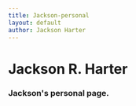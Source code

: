 ```yaml
---
title: Jackson-personal
layout: default
author: Jackson Harter
---
```

Jackson R. Harter
================================

### Jackson's personal page.
